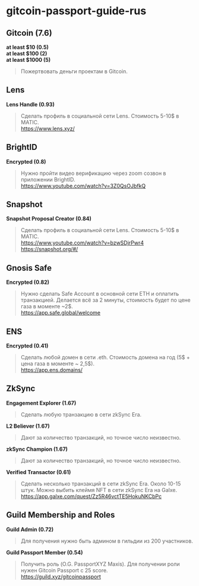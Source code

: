 # gitcoin-passport-guide-rus


## Gitcoin (7.6)  
**at least $10 (0.5)**  
**at least $100 (2)**  
**at least $1000 (5)**  
> Пожертвовать деньги проектам в Gitcoin.

## Lens
**Lens Handle (0.93)**
> Сделать профиль в социальной сети Lens. Стоимость 5-10$ в MATIC.  
https://www.lens.xyz/

## BrightID
**Encrypted (0.8)**
> Нужно пройти видео верификацию через zoom созвон в приложении BrightID.  
https://www.youtube.com/watch?v=3Z0QsOJbfkQ

## Snapshot
**Snapshot Proposal Creator (0.84)**
> Сделать профиль в социальной сети Lens. Стоимость 5-10$ в MATIC.  
https://www.youtube.com/watch?v=bzwSDjrPwr4  
https://snapshot.org/#/

## Gnosis Safe
**Encrypted (0.82)**
> Нужно сделать Safe Account в основной сети ETH и оплатить транзакцией. Делается всё за 2 минуты, стоимость будет по цене газа в моменте ~2$.  
https://app.safe.global/welcome

## ENS
**Encrypted (0.41)**
> Сделать любой домен в сети .eth. Стоимость домена на год (5$ + цена газа в моменте ~ 2,5$).  
https://app.ens.domains/

## ZkSync
**Engagement Explorer (1.67)**
> Сделать любую транзакцию в сети zkSync Era.

**L2 Believer (1.67)**  
> Дают за количество транзакций, но точное число неизвестно.
 
**zkSync Champion (1.67)**  
> Дают за количество транзакций, но точное число неизвестно.

**Verified Transactor (0.61)**  
> Сделать несколько транзакций в сети zkSync Era. Около 10-15 штук. Можно выбить клеймя NFT в сети zkSync Era на Galxe.  
https://app.galxe.com/quest/Zz5R46vctTE5HokuNKCbPc


## Guild Membership and Roles
**Guild Admin (0.72)**
> Для получения нужно быть админом в гильдии из 200 участников.

**Guild Passport Member (0.54)**
> Получить роль (O.G. PassportXYZ Maxis). Для получении роли нужен Gitcoin Passport с 25 score.  
https://guild.xyz/gitcoinpassport
